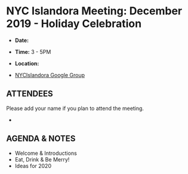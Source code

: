 # NYC Islandora Meeting: December 2019 - Holiday Celebration
* **Date:**  
* **Time:** 3 - 5PM
* **Location:** 

* [NYCIslandora Google Group](https://groups.google.com/forum/#!forum/nycislandora)


## ATTENDEES
Please add your name if you plan to attend the meeting.

* 

## AGENDA & NOTES
* Welcome & Introductions
* Eat, Drink & Be Merry!
* Ideas for 2020
